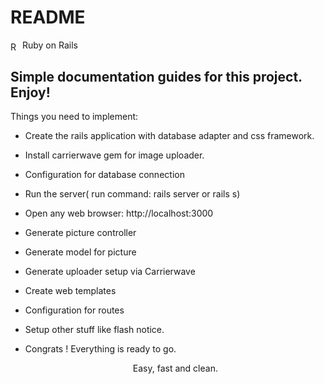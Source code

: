 # README

  <span style="display: inline;margin:auto 0;">
 <img src="https://img.uxwing.com/wp-content/themes/uxwing/download/brands-social-media/ruby-on-rails-icon.svg" alt="Ruby on Rails" width="15" height="15" style="vertical-align: middle;">
  Ruby on Rails
</span>


## Simple documentation guides for this project. Enjoy!

Things you need to implement:

* Create the rails application with database adapter and css framework.

* Install carrierwave gem for image uploader.

* Configuration for database connection

* Run the server( run command: rails server or rails s)

* Open any web browser: http://localhost:3000

* Generate picture controller

* Generate model for picture

* Generate uploader setup via Carrierwave

* Create web templates

* Configuration for routes

* Setup other stuff like flash notice.

* Congrats ! Everything is ready to go.

  <p align="center">  Easy, fast and clean.</p>


